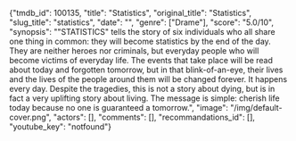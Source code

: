 {"tmdb_id": 100135, "title": "Statistics", "original_title": "Statistics", "slug_title": "statistics", "date": "", "genre": ["Drame"], "score": "5.0/10", "synopsis": "\"STATISTICS\" tells the story of six individuals who all share one thing in common: they will become statistics by the end of the day. They are neither heroes nor criminals, but everyday people who will become victims of everyday life. The events that take place will be read about today and forgotten tomorrow, but in that blink-of-an-eye, their lives and the lives of the people around them will be changed forever. It happens every day. Despite the tragedies, this is not a story about dying, but is in fact a very uplifting story about living. The message is simple: cherish life today because no one is guaranteed a tomorrow.", "image": "/img/default-cover.png", "actors": [], "comments": [], "recommandations_id": [], "youtube_key": "notfound"}